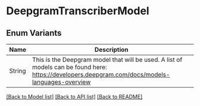 # DeepgramTranscriberModel

## Enum Variants

| Name | Description |
|---- | -----|
| String | This is the Deepgram model that will be used. A list of models can be found here: https://developers.deepgram.com/docs/models-languages-overview |

[[Back to Model list]](../README.md#documentation-for-models) [[Back to API list]](../README.md#documentation-for-api-endpoints) [[Back to README]](../README.md)


